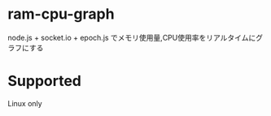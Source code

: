 # ram-cpu-graph
node.js + socket.io + epoch.js でメモリ使用量,CPU使用率をリアルタイムにグラフにする  

# Supported
Linux only
